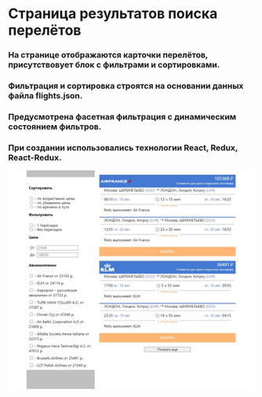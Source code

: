# Cтраница результатов поиска перелётов

### На странице отображаются карточки перелётов, присутствовует блок с фильтрами и сортировками.
### Фильтрация и сортировка строятся на основании данных файла flights.json.
### Предусмотрена фасетная фильтрация с динамическим состоянием фильтров.
### При создании использовались технологии React, Redux, React-Redux.

<img src='./src/assets/avia-search1.jpg' alt='avia-search-image'>
